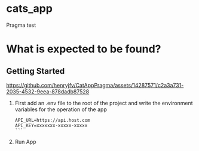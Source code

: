 # cats_app

Pragma test

# What is expected to be found?

## Getting Started
https://github.com/henryjfv/CatAppPragma/assets/14287571/c2a3a731-2035-4532-9eea-878dadb87528

1. First add an .env file to the root of the project and write the environment variables for the operation of the app
    ````
    API_URL=https://api.host.com
    API_KEY=xxxxxxx-xxxxx-xxxxx
    ```

2. Run App

